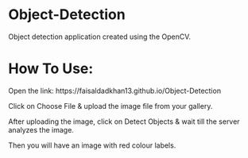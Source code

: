 # Object-Detection
Object detection application created using the OpenCV.

<h1>How To Use:</h1>
<p>Open the link: https://faisaldadkhan13.github.io/Object-Detection </p>
<p> Click on Choose File & upload the image file from your gallery.</p>
<p> After uploading the image, click on Detect Objects & wait till the server analyzes the image. </p>
<p> Then you will have an image with red colour labels. </p>
